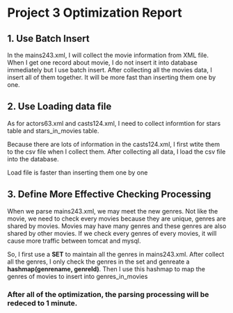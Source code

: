 # Project 3 Optimization Report

## 1. Use Batch Insert
In the mains243.xml, I will collect the movie information from XML file. When I get one record about movie, I do not insert it into database immediately but I use batch insert. After collecting all the movies data, I insert all of them together. It will be more fast than inserting them one by one.

## 2. Use Loading data file
As for actors63.xml and casts124.xml, I need to collect informtion for stars table and stars_in_movies table.

Because there are lots of information in the casts124.xml, I first wtite them to the csv file when I collect them. After collecting all data, I load the csv file into the database.

Load file is faster than inserting them one by one


## 3. Define More Effective Checking Processing
When we parse mains243.xml, we may meet the new genres. Not like the movie, we need to check every movies because they are unique, genres are shared by movies. Movies may have many genres and these genres are also shared by other movies. If we check every genres of every movies, it will cause more traffic between tomcat and mysql. 

So, I first use a **SET** to maintain all the genres in mains243.xml.
After collect all the genres, I only check the genres in the set and genreate a **hashmap(genrename, genreId)**. Then I use this hashmap to map the genres of movies to insert into genres_in_movies


### After all of the optimization, the parsing processing will be redeced to 1 minute.
